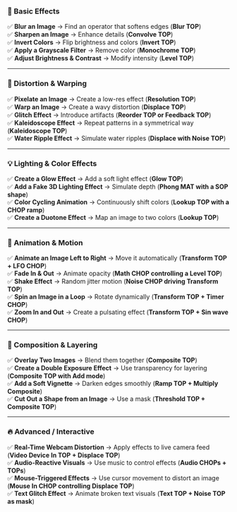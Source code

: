 ### **🎨 Basic Effects**

✅ **Blur an Image** → Find an operator that softens edges (**Blur TOP**)  
✅ **Sharpen an Image** → Enhance details (**Convolve TOP**)  
✅ **Invert Colors** → Flip brightness and colors (**Invert TOP**)  
✅ **Apply a Grayscale Filter** → Remove color (**Monochrome TOP**)  
✅ **Adjust Brightness & Contrast** → Modify intensity (**Level TOP**)

---

### **🌊 Distortion & Warping**

✅ **Pixelate an Image** → Create a low-res effect (**Resolution TOP**)  
✅ **Warp an Image** → Create a wavy distortion (**Displace TOP**)  
✅ **Glitch Effect** → Introduce artifacts (**Reorder TOP or Feedback TOP**)  
✅ **Kaleidoscope Effect** → Repeat patterns in a symmetrical way (**Kaleidoscope TOP**)  
✅ **Water Ripple Effect** → Simulate water ripples (**Displace with Noise TOP**)

---

### **💡 Lighting & Color Effects**

✅ **Create a Glow Effect** → Add a soft light effect (**Glow TOP**)  
✅ **Add a Fake 3D Lighting Effect** → Simulate depth (**Phong MAT with a SOP shape**)  
✅ **Color Cycling Animation** → Continuously shift colors (**Lookup TOP with a CHOP ramp**)  
✅ **Create a Duotone Effect** → Map an image to two colors (**Lookup TOP**)

---

### **🔄 Animation & Motion**

✅ **Animate an Image Left to Right** → Move it automatically (**Transform TOP + LFO CHOP**)  
✅ **Fade In & Out** → Animate opacity (**Math CHOP controlling a Level TOP**)  
✅ **Shake Effect** → Random jitter motion (**Noise CHOP driving Transform TOP**)  
✅ **Spin an Image in a Loop** → Rotate dynamically (**Transform TOP + Timer CHOP**)  
✅ **Zoom In and Out** → Create a pulsating effect (**Transform TOP + Sin wave CHOP**)

---

### **🔀 Composition & Layering**

✅ **Overlay Two Images** → Blend them together (**Composite TOP**)  
✅ **Create a Double Exposure Effect** → Use transparency for layering (**Composite TOP with Add mode**)  
✅ **Add a Soft Vignette** → Darken edges smoothly (**Ramp TOP + Multiply Composite**)  
✅ **Cut Out a Shape from an Image** → Use a mask (**Threshold TOP + Composite TOP**)

---

### **🔥 Advanced / Interactive**

✅ **Real-Time Webcam Distortion** → Apply effects to live camera feed (**Video Device In TOP + Displace TOP**)  
✅ **Audio-Reactive Visuals** → Use music to control effects (**Audio CHOPs + TOPs**)  
✅ **Mouse-Triggered Effects** → Use cursor movement to distort an image (**Mouse In CHOP controlling Displace TOP**)  
✅ **Text Glitch Effect** → Animate broken text visuals (**Text TOP + Noise TOP as mask**)
